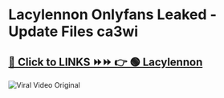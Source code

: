 
 # Lacylennon Onlyfans Leaked - Update Files ca3wi

## <h2><a href="https://clipsfans.com/Lacylennon&ref=git">🔗 Click to LINKS ⏩⏩ 👉 🟢 Lacylennon </a></h2>

<a href="https://clipsfans.com/Lacylennon&ref=git" rel="nofollow" data-target="animated-image.originalLink"><img src="https://i.ibb.co.com/xMMVF88/686577567.gif" alt="Viral Video Original" style="max-width: 100%; display: inline-block;" data-target="animated-image.originalImage"></a>

